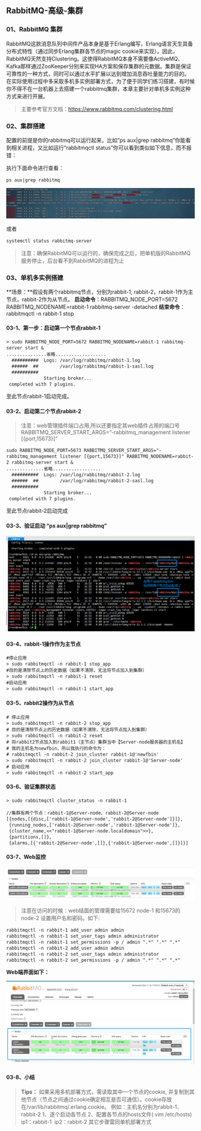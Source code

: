 ## RabbitMQ-高级-集群

### 01、RabbitMQ 集群

RabbitMQ这款消息队列中间件产品本身是基于Erlang编写，Erlang语言天生具备分布式特性（通过同步Erlang集群各节点的magic cookie来实现）。因此，RabbitMQ天然支持Clustering。这使得RabbitMQ本身不需要像ActiveMQ、Kafka那样通过ZooKeeper分别来实现HA方案和保存集群的元数据。集群是保证可靠性的一种方式，同时可以通过水平扩展以达到增加消息吞吐量能力的目的。
在实际使用过程中多采取多机多实例部署方式，为了便于同学们练习搭建，有时候你不得不在一台机器上去搭建一个rabbitmq集群，本章主要针对单机多实例这种方式来进行开展。

> 主要参考官方文档：https://www.rabbitmq.com/clustering.html

### 02、集群搭建

配置的前提是你的rabbitmq可以运行起来，比如”ps aux|grep rabbitmq”你能看到相关进程，又比如运行“rabbitmqctl status”你可以看到类似如下信息，而不报错：

执行下面命令进行查看：

```shell
ps aux|grep rabbitmq
```

![img](./assets/31.RabbitMQ-高级-集群/kuangstudy2b94c755-598f-42cc-ac4a-7672dcfe8e2a.png)

或者

```bash
systemctl status rabbitmq-server
```

> 注意：确保RabbitMQ可以运行的，确保完成之后，把单机版的RabbitMQ服务停止，后台看不到RabbitMQ的进程为止

### 03、单机多实例搭建

**场景：**假设有两个rabbitmq节点，分别为rabbit-1, rabbit-2，rabbit-1作为主节点，rabbit-2作为从节点。
**启动命令**：RABBITMQ_NODE_PORT=5672 RABBITMQ_NODENAME=rabbit-1 rabbitmq-server -detached
**结束命令**：rabbitmqctl -n rabbit-1 stop

#### 03-1、**第一步**：启动第一个节点rabbit-1

```shell
> sudo RABBITMQ_NODE_PORT=5672 RABBITMQ_NODENAME=rabbit-1 rabbitmq-server start &
...............省略...................
  ##########  Logs: /var/log/rabbitmq/rabbit-1.log
  ######  ##        /var/log/rabbitmq/rabbit-1-sasl.log
  ##########
              Starting broker...
 completed with 7 plugins.
```

至此节点rabbit-1启动完成。

#### 03-2、启动第二个节点rabbit-2

> 注意：web管理插件端口占用,所以还要指定其web插件占用的端口号
> RABBITMQ_SERVER_START_ARGS=”-rabbitmq_management listener [{port,15673}]”

```shell
sudo RABBITMQ_NODE_PORT=5673 RABBITMQ_SERVER_START_ARGS="-rabbitmq_management listener [{port,15673}]" RABBITMQ_NODENAME=rabbit-2 rabbitmq-server start &
..............省略..................
  ##########  Logs: /var/log/rabbitmq/rabbit-2.log
  ######  ##        /var/log/rabbitmq/rabbit-2-sasl.log
  ##########
              Starting broker...
 completed with 7 plugins.
```

至此节点rabbit-2启动完成

#### 03-3、验证启动 “ps aux|grep rabbitmq”

![image-20241103165410563](./assets/31.RabbitMQ-高级-集群/image-20241103165410563.png)

#### 03-4、rabbit-1操作作为主节点

```shell
#停止应用
> sudo rabbitmqctl -n rabbit-1 stop_app
#目的是清除节点上的历史数据（如果不清除，无法将节点加入到集群）
> sudo rabbitmqctl -n rabbit-1 reset
#启动应用
> sudo rabbitmqctl -n rabbit-1 start_app
```

#### 03-5、rabbit2操作为从节点

```shell
# 停止应用
> sudo rabbitmqctl -n rabbit-2 stop_app
# 目的是清除节点上的历史数据（如果不清除，无法将节点加入到集群）
> sudo rabbitmqctl -n rabbit-2 reset
# 将rabbit2节点加入到rabbit1（主节点）集群当中【Server-node服务器的主机名】
# 我的主机名为newfbin，所以我执行的命令为：
# rabbitmqctl -n rabbit-2 join_cluster rabbit-1@'newfbin'
> sudo rabbitmqctl -n rabbit-2 join_cluster rabbit-1@'Server-node'
# 启动应用
> sudo rabbitmqctl -n rabbit-2 start_app
```

#### 03-6、验证集群状态

```shell
> sudo rabbitmqctl cluster_status -n rabbit-1

//集群有两个节点：rabbit-1@Server-node、rabbit-2@Server-node
[{nodes,[{disc,['rabbit-1@Server-node','rabbit-2@Server-node']}]},
 {running_nodes,['rabbit-2@Server-node','rabbit-1@Server-node']},
 {cluster_name,<<"rabbit-1@Server-node.localdomain">>},
 {partitions,[]},
 {alarms,[{'rabbit-2@Server-node',[]},{'rabbit-1@Server-node',[]}]}]
```

#### 03-7、Web监控

![img](./assets/31.RabbitMQ-高级-集群/kuangstudy38859ae4-0723-45b7-ac1f-32095b2e28da.png)

> 注意在访问的时候：web结面的管理需要给15672 node-1 和15673的node-2 设置用户名和密码。如下:

```shell
rabbitmqctl -n rabbit-1 add_user admin admin
rabbitmqctl -n rabbit-1 set_user_tags admin administrator
rabbitmqctl -n rabbit-1 set_permissions -p / admin ".*" ".*" ".*"
rabbitmqctl -n rabbit-2 add_user admin admin
rabbitmqctl -n rabbit-2 set_user_tags admin administrator
rabbitmqctl -n rabbit-2 set_permissions -p / admin ".*" ".*" ".*"
```

**Web端界面如下：**

![image-20241103170500216](./assets/31.RabbitMQ-高级-集群/image-20241103170500216.png)

#### 03-8、小结

> **Tips：**
> 如果采用多机部署方式，需读取其中一个节点的cookie, 并复制到其他节点（节点之间通过cookie确定相互是否可通信）。cookie存放在/var/lib/rabbitmq/.erlang.cookie。
> 例如：主机名分别为rabbit-1、rabbit-2
> 1、逐个启动各节点
> 2、配置各节点的hosts文件( vim /etc/hosts)
> ​ ip1：rabbit-1
> ​ ip2：rabbit-2
> 其它步骤雷同单机部署方式

